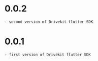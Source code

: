 # 0.0.2

    - second version of Drivekit flutter SDK

# 0.0.1

    - first version of Drivekit flutter SDK

